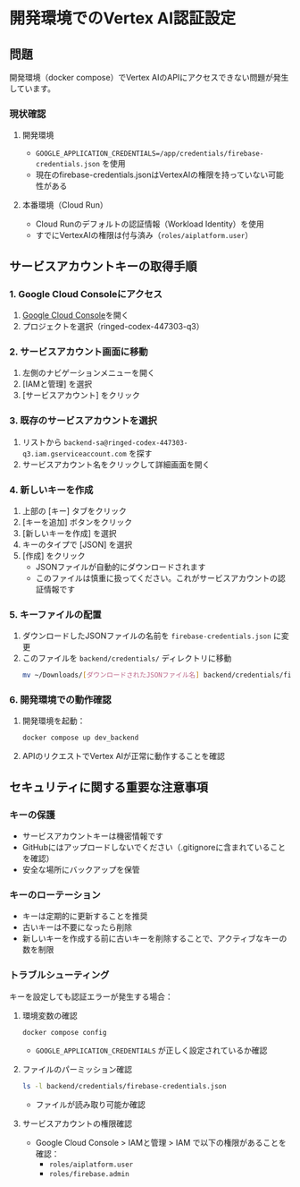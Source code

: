 # 開発環境でのVertex AI認証設定

## 問題

開発環境（docker compose）でVertex AIのAPIにアクセスできない問題が発生しています。

### 現状確認

1. 開発環境
   - `GOOGLE_APPLICATION_CREDENTIALS=/app/credentials/firebase-credentials.json` を使用
   - 現在のfirebase-credentials.jsonはVertexAIの権限を持っていない可能性がある

2. 本番環境（Cloud Run）
   - Cloud Runのデフォルトの認証情報（Workload Identity）を使用
   - すでにVertexAIの権限は付与済み（`roles/aiplatform.user`）

## サービスアカウントキーの取得手順

### 1. Google Cloud Consoleにアクセス
1. [Google Cloud Console](https://console.cloud.google.com/)を開く
2. プロジェクトを選択（ringed-codex-447303-q3）

### 2. サービスアカウント画面に移動
1. 左側のナビゲーションメニューを開く
2. [IAMと管理] を選択
3. [サービスアカウント] をクリック

### 3. 既存のサービスアカウントを選択
1. リストから `backend-sa@ringed-codex-447303-q3.iam.gserviceaccount.com` を探す
2. サービスアカウント名をクリックして詳細画面を開く

### 4. 新しいキーを作成
1. 上部の [キー] タブをクリック
2. [キーを追加] ボタンをクリック
3. [新しいキーを作成] を選択
4. キーのタイプで [JSON] を選択
5. [作成] をクリック
   - JSONファイルが自動的にダウンロードされます
   - このファイルは慎重に扱ってください。これがサービスアカウントの認証情報です

### 5. キーファイルの配置
1. ダウンロードしたJSONファイルの名前を `firebase-credentials.json` に変更
2. このファイルを `backend/credentials/` ディレクトリに移動
   ```bash
   mv ~/Downloads/[ダウンロードされたJSONファイル名] backend/credentials/firebase-credentials.json
   ```

### 6. 開発環境での動作確認
1. 開発環境を起動：
   ```bash
   docker compose up dev_backend
   ```
2. APIのリクエストでVertex AIが正常に動作することを確認

## セキュリティに関する重要な注意事項

### キーの保護
- サービスアカウントキーは機密情報です
- GitHubにはアップロードしないでください（.gitignoreに含まれていることを確認）
- 安全な場所にバックアップを保管

### キーのローテーション
- キーは定期的に更新することを推奨
- 古いキーは不要になったら削除
- 新しいキーを作成する前に古いキーを削除することで、アクティブなキーの数を制限

### トラブルシューティング

キーを設定しても認証エラーが発生する場合：

1. 環境変数の確認
   ```bash
   docker compose config
   ```
   - `GOOGLE_APPLICATION_CREDENTIALS` が正しく設定されているか確認

2. ファイルのパーミッション確認
   ```bash
   ls -l backend/credentials/firebase-credentials.json
   ```
   - ファイルが読み取り可能か確認

3. サービスアカウントの権限確認
   - Google Cloud Console > IAMと管理 > IAM で以下の権限があることを確認：
     - `roles/aiplatform.user`
     - `roles/firebase.admin`